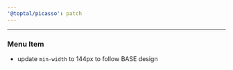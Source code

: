 ```yaml
---
'@toptal/picasso': patch
---
```


---

### Menu Item

- update `min-width` to 144px to follow BASE design
